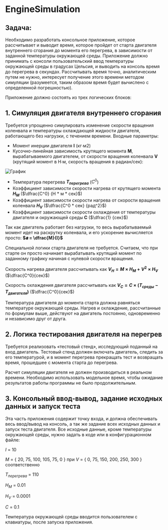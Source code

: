 # EngineSimulation
## Задача:
Необходимо разработать консольное приложение, которое рассчитывает и выводит время, которое пройдет от старта двигателя внутреннего сгорания до момента его перегрева, в зависимости от заданной температуры окружающей среды. Приложение должно принимать с консоли пользовательский ввод температуры окружающей среды в градусах Цельсия, и выводить на консоль время до перегрева в секундах. Рассчитывать время точно, аналитическим путем не нужно, интересует получение этого времени методом симуляции (разумеется, таким образом время будет вычислено с определенной погрешностью).

Приложение должно состоять из трех логических блоков:
## 1. Симуляция двигателя внутреннего сгорания
Требуется упрощенно симулировать изменение скорости вращения коленвала и температуры охлаждающей жидкости двигателя, работающего без нагрузки, с течением времени. Входные параметры:
* Момент инерции двигателя  **I** (кг∙м2)
* Кусочно-линейная зависимость крутящего момента **M**, вырабатываемого двигателем, от скорости вращения коленвала **V** (крутящий момент в Н∙м, скорость вращения в радиан/сек):

![График](https://github.com/IlyaSleipnir/EngineSimulation/assets/87799216/8076408d-7742-47d8-9d8c-8b660dfde275)

* Температура перегрева **$T_{перегрева}$** ($C^0$)
* Коэффициент зависимости скорости нагрева от крутящего момента **$H_M$** ($\dfrac{C^0} {Н * м * сек}$)
* Коэффициент зависимости скорости нагрева от скорости вращения коленвала **$H_V$** ($\dfrac{C^0 * сек} {рад^2}$)
* Коэффициент зависимости скорости охлаждения от температуры двигателя и окружающей среды **C** ($\dfrac{1} {сек}$)

Так как двигатель работает без нагрузки, то весь вырабатываемый момент идет на раскрутку коленвала, и его ускорение вычисляется просто: **$𝒂 = \dfrac{M}{I}$**

Специальной логики старта двигателя не требуется. Считаем, что при старте он просто начинает вырабатывать крутящий момент по заданному графику начиная с нулевой скорости вращения.

Скорость нагрева двигателя рассчитывать как **$V_H = M × H_M + V^2 × H_V$** ($\dfrac{С^0}{сек}$)

Скорость охлаждения двигателя рассчитывать как **$V_C = C × (T_{среды} - Т_{двигателя})$** ($\dfrac{С^0}{сек}$)

Температура двигателя до момента старта должна равняться температуре окружающей среды. Нагрев и охлаждение, рассчитанные по формулам выше, действуют на двигатель постоянно, одновременно и независимо друг от друга.
## 2. Логика тестирования двигателя на перегрев
Требуется реализовать «тестовый стенд», исследующий поданный на вход двигатель. Тестовый стенд должен включать двигатель, следить за его температурой, и в момент перегрева прекращать тест и возвращать время, прошедшее с момента старта до перегрева.

Расчет симуляции двигателя не должен производиться в реальном времени. Необходимо использовать модельное время, чтобы ожидание результатов работы программы не было продолжительным.
## 3. Консольный ввод-вывод, задание исходных данных и запуск теста
Эта часть приложения содержит точку входа, и должна обеспечивать весь ввод/вывод на консоль, а так же задание всех исходных данных и запуск теста двигателя. Все исходные данные, кроме температуры окружающей среды, нужно задать в коде или в конфигурационном файле:

$I$ = 10

$M$ = { 20, 75, 100, 105, 75, 0 } при $V$ = { 0, 75, 150, 200, 250, 300 } соответственно

$T_{перегрева}$ = 110

$H_M$ = 0.01

$H_V$ = 0.0001

$C$ = 0.1

Температура окружающей среды вводится пользователем с клавиатуры, после запуска приложения.
